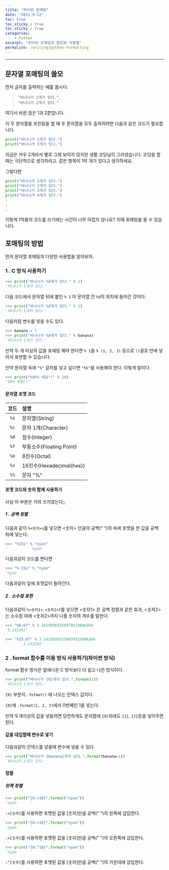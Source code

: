 ```yaml
---
title: "파이썬 포매팅"
date: "2021-9-12"
toc: true
toc_sticky_: true
toc_sticky_: true
categories:
    - Python
excerpt: "파이썬 포매팅의 쓸모와 사용법"
permalink: /writing/python-formatting
---
```

***

## 문자열 포매팅의 쓸모

먼저 글자를 출력하는 예를 봅시다.

> `"바나나가 1개가 있다."`,<br>`"바나나가 2개가 있다."`

여기서 바뀐 점은 1과 2뿐입니다.

이 두 문자열을 프린팅을 할 때 두 문자열을 모두 출력하려면 다음과 같은 코드가 필요합니다.

```python
print("바나나가 1개가 있다.")
print("바나나가 2개가 있다.")
```

지금은 겨우 2개라서 별로 그래 보이지 않지만 생활 코딩님이 그러셨습니다.
코딩을 할 때는 극단적으로 생각하라고. 같은 항목이 1억 개가 있다고 생각하세요.

그렇다면

```python
print("바나나가 1개가 있다.")
print("바나나가 2개가 있다.")
print("바나나가 3개가 있다.")
print("바나나가 4개가 있다.")
.
.
.
```

이렇게 1억줄의 코드를 쓰기에는 시간이 너무 아깝지 않나요?
이때 포매팅을 쓸 수 있습니다.

## 포매팅의 방법

먼저 문자열 포매팅의 다양한 사용법을 알아보자.

### 1 . C 방식 사용하기

```python
>>> print("바나나가 %d개가 있다." % 1)
'바나나가 1개가 있다.'
```

다음 코드에서 문자열 뒤에 붙인 `% 1` 이 문자열 안 `%d`의 위치에 들어간 것이다.

```python
>>> print("바나나가 %d개가 있다." % 1)
'바나나가 1개가 있다.'
```

다음처럼 변수를 넣을 수도 있다.

```python
>>> banana = 1
>>> print("바나나가 %d개가 있다." % banana)
'바나나가 1개가 있다.'
```

만약 두 개 이상의 값을 포매팅 해야 한다면 `% 1`을 `% (1, 2, 3)` 등으로 `()`괄호 안에 넣어서 표현할 수 있습니다.

 만약 문자열 속에 `"%"` 글자를 넣고 싶다면 `"%%"`를 사용해야 한다. 이렇게 말이다.
 ```python
 >>> print("%d%% 세일!!" % 10)
 "10% 세일!!"
 ```

#### 문자열 포맷 코드

|코드|설명|
|:-:|:-|
|`%s`|문자열(String)|
|`%c`|문자 1개(Character)|
|`%d`|정수(Integer)|
|`%f`|부동소수(Floating Point)|
|`%o`|8진수(Octal)|
|`%x`|16진수(Hexadecimal(hex))|
|`%%`|문자 "%"|

#### 포맷 코드와 숫자 함께 사용하기

사실 이 부분은 거의 쓰지않는다;;

##### 1 . 공백 정렬

다음과 같이 `%<숫자>s`를 넣으면 <숫자> 만큼의 공백(" ")의 속에 포맷을 한 값을 공백 뒤에 넣는다.

```python
>>> "%15s" % "nyan"
'           nyan'
```
다음과같이 코드를 짠다면 

```python
>>> "%-15s" % "nyan"
'nyan           '
```
다음과같이 앞에 포맷값이 들어간다.

##### 2 . 소수점 표현

다음과같이 `%<숫자1>.<숫자2>f`를 넣으면 <숫자1> 은 공백 정렬과 같은 효과, <숫자2>는 소수점 아래 <숫자2>까지 나올 숫자의 개수를 말한다.

```python
>>> "%0.6f" % 3.14159265358979323846264
'3.141592'

>>> "%15.6f" % 3.14159265358979323846264
'       3.141592'
```
### 2 . format 함수를 이용 방식 사용하기(파이썬 방식)

format 함수 방식은 앞에나온 C 방식보다 더 쉽고 나은 방식이다.

```python
>>> print("바나나가 {0}개가 있다.".format(1))
'바나나가 1개가 있다.'
```
`{0}` 부분이 `.fotmat()` 에 나오는 인덱스 값이다.

`{0}`에 `.format(1, 2, 3)`에서 0번째인 1을 넣는다.

만약 두개이상의 값을 넣을려면 당연하게도 문자열에 `{0}`외에도 `{1}`, `{2}`등을 넣어주면 된다.

#### 값을 대입할때 변수로 넣기

다음과같이 인덱스를 넣을때 변수에 넣을 수 있다.

```python
>>> print("바나나가 {banana}개가 있다.".format(banana=1))
'바나나가 1개가 있다.'
```
#### 정렬

##### 왼쪽 정렬

```python
>>> print("{0:<10}".format("nyan"))
'nyan      '
```
`:<[숫자]`를 사용하면 포맷된 값을 [숫자]만큼 공백(" ")의 왼쪽에 삽입한다.

```python
>>> print("{0:>10}".format("nyan"))
'nyan      '
```
`:>[숫자]`를 사용하면 포맷된 값을 [숫자]만큼 공백(" ")의 오른쪽에 삽입한다.

```python
>>> print("{0:^10}".format("nyan"))
'nyan      '
```
`:^[숫자]`를 사용하면 포맷된 값을 [숫자]만큼 공백(" ")의 가운데에 삽입한다.
